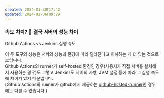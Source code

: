 ```yaml
---
created: 2024-01-30T17:42
updated: 2024-02-06T09:29
---
```

### 속도 차이? 🔑 결국 서버의 성능 차이
Github Actions vs Jenkins 실행 속도

이 두 도구의 성능은 서버의 성능과 환경에 따라 달라진다고 이해하는 게 더 맞는 것으로 보입니다.  
Github Actions의 runner가 self-hosted 환경인 경우(사용자가 직접 서버를 설치해서 사용하는 경우)도 그렇고 Jenkins도 서버의 사양, JVM 설정 등에 따라 그 실행 속도에 차이가 있기 때문입니다.  
(Github Actions의 runner가 github에서 제공하는 [github-hosted-runner](https://docs.github.com/en/actions/using-github-hosted-runners/about-github-hosted-runners/about-github-hosted-runners)인 경우에는 다를 수 있습니다.)


